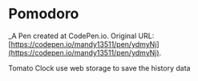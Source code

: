 # Pomodoro
 _A Pen created at CodePen.io. Original URL: [https://codepen.io/mandy13511/pen/ydmyNj](https://codepen.io/mandy13511/pen/ydmyNj).

 Tomato Clock
use web storage to save the history data 
